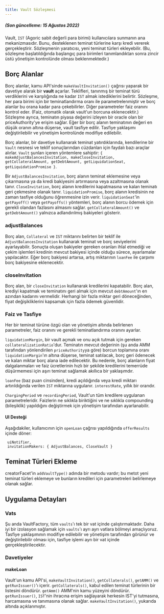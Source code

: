 ```yaml
---
title: Vault Sözleşmesi
---
```




#####  (Son güncelleme: 15 Ağustos 2022)

##### 

Vault, `IST` (Agoric sabit değerli para birimi) kullanıcılara sunmanın ana mekanizmasıdır. Bunu, desteklenen teminat türlerine karşı kredi vererek gerçekleştirir. Sözleşmenin yaratıcısı, yeni teminat türleri ekleyebilir. (Bu, sözleşme başlatıldığında başlangıç para birimleri tanımlandıktan sonra zincir üstü yönetişim kontrolünde olması beklenmektedir.)

## Borç Alanlar

Borç alanlar, kamu API'sinde `makeVaultInvitation()` çağrısı yaparak bir davetiye alarak bir **vault** açarlar. Teklifleri, tanınmış bir teminat türü verdiklerini ve karşılığında ne kadar `IST` almak istediklerini belirtir. Sözleşme, her para birimi için bir teminatlandırma oranı ile parametrelenmiştir ve borç alanlar bu orana kadar para çekebilirler. Diğer parametreler faiz oranını kontrol eder. (Faiz, otomatik olarak vault'un borcuna eklenecektir.) Sözleşme ayrıca, teminatın piyasa değerini izleyen bir oracle olan bir priceAuthority'ye erişim sağlar. Eğer bir borç alanın teminatının değeri en düşük oranın altına düşerse, vault tasfiye edilir. Tasfiye yaklaşımı değiştirilebilir ve yönetişim kontrolünde modifiye edilebilir.

Borç alanlar, bir davetiye kullanarak teminat yatırdıklarında, kendilerine bir `Vault` nesnesi ve teklif sonuçlarından cüzdanları için faydalı bazı araçlar alırlar. `Vault` şunları içeren yöntemlere sahiptir: `{ makeAdjustBalancesInvitation, makeCloseInvitation, getCollateralAmount, getDebtAmount, getLiquidationSeat, getLiquidationPromise }`.

Bir `AdjustBalancesInvitation`, borç alanın teminat eklemesine veya çıkarmasına ya da kredi bakiyesini artırmasına veya azaltmasına olanak tanır. `CloseInvitation`, borç alanın kredilerini kapatmasına ve kalan teminatı geri çekmesine olanak tanır. `liquidationPromise`, borç alanın kredisinin ne zaman tasfiye olduğunu öğrenmesine izin verir. `liquidationSeat`'in `getPayoff()` veya `getPayoffs()` yöntemleri, borç alanın borcu ödemek için gerekli olandan fazlasını almasını sağlar. `getCollateralAmount()` ve `getDebtAmount()` yalnızca adlandırılmış bakiyeleri gösterir.

### adjustBalances

Borç alan, `Collateral` ve `IST` miktarını belirten bir teklif ile `AdjustBalancesInvitation` kullanarak teminat ve borç seviyelerini ayarlayabilir. Sonuçta oluşan bakiyeler gereken oranları ihlal etmediği ve çekim işlemleri kredinin mevcut bakiyesi içinde olduğu sürece, ayarlamalar yapılacaktır. Eğer borç bakiyesi artarsa, artış miktarının `loanFee` ile çarpımı borç bakiyesine eklenecektir.

### closeInvitation

Borç alan, bir `closeInvitation` kullanarak kredilerini kapatabilir. Borç alan, krediyi kapatmak ve teminatını geri almak için mevcut `debtAmount`'ın en azından kadarını vermelidir. Herhangi bir fazla miktar geri döneceğinden, fiyat değişikliklerini kapsamak için fazla ödemek güvenlidir.

### Faiz ve Tasfiye

Her bir teminat türüne özgü olan ve yönetişim altında belirlenen parametreler, faiz oranını ve gerekli teminatlandırma oranını ayarlar.

`liquidationMargin`, bir vault açmak ve onu açık tutmak için gereken `collateralizationRatio`'dur. Teminatın mevcut değerinin (şu anda AMM tarafından yönlendirilen `priceAuthority`ya göre) borcun toplamına oranı `liquidationMargin`'ın altına düşerse, teminat satılacak, borç geri ödenecek ve kalan miktar borç alana iade edilecektir. Bu nedenle, borç alanların fiyat dalgalanmaları ve faiz ücretlerinin hızlı bir şekilde kredilerini temerrüde düşürmemesi için aşırı teminat sağlamak akıllıca bir yaklaşımdır.

`loanFee` (baz puan cinsinden), kredi açıldığında veya kredi miktarı artırıldığında verilen `IST` miktarına uygulanır. `interestRate`, yıllık bir orandır.

`ChargingPeriod` ve `recordingPeriod`, Vault'un tüm kredilere uygulanan parametreleridir. Faizlerin ne sıklıkla biriktiğini ve ne sıklıkla compounding (bileşiklik) yapıldığını değiştirmek için yönetişim tarafından ayarlanabilir.

#### UI Desteği

Aşağıdakiler, kullanıcının  için `openLoan` çağrısı yapıldığında `offerResults` içinde döner:

     uiNotifier,
     invitationMakers: { AdjustBalances, CloseVault }

## Teminat Türleri Ekleme

creatorFacet'in `addVaultType()` adında bir metodu vardır; bu metot yeni teminat türleri eklemeye ve bunların kredileri için parametreleri belirlemeye olanak sağlar.

## Uygulama Detayları

### Vats

Şu anda VaultFactory, tüm `vaults`'ı tek bir vat içinde çalıştırmaktadır. Daha iyi bir izolasyon sağlamak için `vaults`'ı ayrı ayrı vatlara bölmeyi amaçlıyoruz. Tasfiye yaklaşımının modifiye edilebilir ve yönetişim tarafından görünür ve değiştirilebilir olması için, tasfiye işlemi ayrı bir vat içinde gerçekleştirilecektir.

### Davetiyeler

#### makeLoan

Vault'un kamu API'si, `makeVaultInvitation()`, `getCollaterals()`, `getAMM()` ve `getRunIssuer()`'ı içerir. `getCollaterals()`, kabul edilen teminat türlerinin bir listesini döndürür. `getAmm()` AMM'nin kamu yüzeyini döndürür. `getRunIssuer()`, `IST`'nin ihracına erişim sağlayarak herkesin IST'yi tutmasına, harcamasına ve tanımasına olanak sağlar. `makeVaultInvitation()`, yukarıda  altında açıklanmıştır.